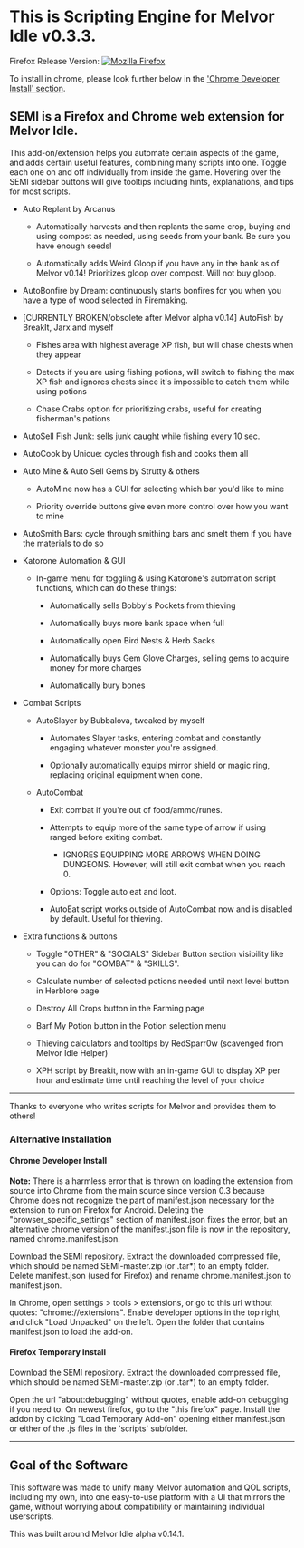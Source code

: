 # This is Scripting Engine for Melvor Idle v0.3.3.

Firefox Release Version: [![Mozilla Firefox](https://img.shields.io/amo/v/scripting-engine-melvor-idle?label=Scripting%20Engine%20for%20Melvor%20Idle%3A%20Firefox%20Add-on&logo=Mozilla%20Firefox)](https://addons.mozilla.org/en-US/firefox/addon/scripting-engine-melvor-idle/)

To install in chrome,  please look further below in the ['Chrome Developer Install' section](https://gitlab.com/aldousWatts/SEMI#chrome-developer-install).

## SEMI is a Firefox and Chrome web extension for Melvor Idle. 

This add-on/extension helps you automate certain aspects of the game, and adds certain useful features, combining many scripts into one. Toggle each one on and off individually from inside the game. Hovering over the SEMI sidebar buttons will give tooltips including hints, explanations, and tips for most scripts.

* Auto Replant by Arcanus

    * Automatically harvests and then replants the same crop, buying and using compost as needed, using seeds from your bank. Be sure you have enough seeds! 
    
    * Automatically adds Weird Gloop if you have any in the bank as of Melvor v0.14! Prioritizes gloop over compost. Will not buy gloop.

* AutoBonfire by Dream: continuously starts bonfires for you when you have a type of wood selected in Firemaking.

* [CURRENTLY BROKEN/obsolete after Melvor alpha v0.14] AutoFish by BreakIt, Jarx and myself

    * Fishes area with highest average XP fish, but will chase chests when they appear
    
    * Detects if you are using fishing potions, will switch to fishing the max XP fish and ignores chests since it's impossible to catch them while using potions
    
    * Chase Crabs option for prioritizing crabs, useful for creating fisherman's potions

* AutoSell Fish Junk: sells junk caught while fishing every 10 sec.
    
* AutoCook by Unicue: cycles through fish and cooks them all

* Auto Mine & Auto Sell Gems by Strutty & others

    * AutoMine now has a GUI for selecting which bar you'd like to mine
    
    * Priority override buttons give even more control over how you want to mine
    
* AutoSmith Bars: cycle through smithing bars and smelt them if you have the materials to do so

* Katorone Automation & GUI

    * In-game menu for toggling & using Katorone's automation script functions, which can do these things:
    
        * Automatically sells Bobby's Pockets from thieving
        
        * Automatically buys more bank space when full
        
        * Automatically open Bird Nests & Herb Sacks
        
        * Automatically buys Gem Glove Charges, selling gems to acquire money for more charges
        
        * Automatically bury bones

* Combat Scripts
    
    * AutoSlayer by Bubbalova, tweaked by myself 
        
        * Automates Slayer tasks, entering combat and constantly engaging whatever monster you're assigned.
        
        * Optionally automatically equips mirror shield or magic ring, replacing original equipment when done.
    
    * AutoCombat
        
        * Exit combat if you're out of food/ammo/runes.
        
        * Attempts to equip more of the same type of arrow if using ranged before exiting combat.
            
            * IGNORES EQUIPPING MORE ARROWS WHEN DOING DUNGEONS. However, will still exit combat when you reach 0.
        
        * Options: Toggle auto eat and loot. 
        
        * AutoEat script works outside of AutoCombat now and is disabled by default. Useful for thieving.

* Extra functions & buttons
    
    * Toggle "OTHER" & "SOCIALS" Sidebar Button section visibility like you can do for "COMBAT" & "SKILLS".
    
    * Calculate number of selected potions needed until next level button in Herblore page
    
    * Destroy All Crops button in the Farming page
    
    * Barf My Potion button in the Potion selection menu
    
    * Thieving calculators and tooltips by RedSparr0w (scavenged from Melvor Idle Helper)
    
    * XPH script by Breakit, now with an in-game GUI to display XP per hour and estimate time until reaching the level of your choice

***

Thanks to everyone who writes scripts for Melvor and provides them to others!

### Alternative Installation

#### Chrome Developer Install

**Note:** There is a harmless error that is thrown on loading the extension from source into Chrome from the main source since version 0.3 because Chrome does not recognize the part of manifest.json necessary for the extension to run on Firefox for Android. Deleting the "browser_specific_settings" section of manifest.json fixes the error, but an alternative chrome version of the manifest.json file is now in the repository, named chrome.manifest.json. 

Download the SEMI repository. Extract the downloaded compressed file, which should be named SEMI-master.zip (or .tar*) to an empty folder. Delete manifest.json (used for Firefox) and rename chrome.manifest.json to manifest.json.

In Chrome, open settings > tools > extensions, or go to this url without quotes: "chrome://extensions". Enable developer options in the top right, and click "Load Unpacked" on the left. Open the folder that contains manifest.json to load the add-on. 

#### Firefox Temporary Install

Download the SEMI repository. Extract the downloaded compressed file, which should be named SEMI-master.zip (or .tar*) to an empty folder.

Open the url "about:debugging" without quotes, enable add-on debugging if you need to. On newest firefox, go to the "this firefox" page. Install the addon by clicking "Load Temporary Add-on" opening either manifest.json or either of the .js files in the 'scripts' subfolder.


***

## Goal of the Software
This software was made to unify many Melvor automation and QOL scripts, including my own, into one easy-to-use platform with a UI that mirrors the game, without worrying about compatibility or maintaining individual userscripts.

This was built around Melvor Idle alpha v0.14.1.
